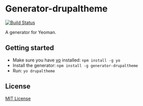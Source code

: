 # Generator-drupaltheme
[![Build Status](https://secure.travis-ci.org/pixelmord/generator-drupaltheme.png?branch=master)](https://travis-ci.org/pixelmord/generator-drupaltheme)

A generator for Yeoman.

## Getting started
- Make sure you have [yo](https://github.com/yeoman/yo) installed:
    `npm install -g yo`
- Install the generator: `npm install -g generator-drupaltheme`
- Run: `yo drupaltheme`

## License
[MIT License](http://en.wikipedia.org/wiki/MIT_License)
